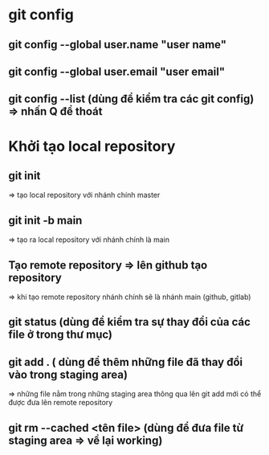 # git config

## git config --global user.name "user name"

## git config --global user.email "user email"

## git config --list (dùng để kiểm tra các git config) => nhấn Q để thoát

# Khởi tạo local repository

## git init

=> tạo local repository với nhánh chính master

## git init -b main

=> tạo ra local repository với nhánh chính là main

## Tạo remote repository => lên github tạo repository

=> khi tạo remote repository nhánh chính sẽ là nhánh main (github, gitlab)

## git status (dùng để kiểm tra sự thay đổi của các file ở trong thư mục)

## git add . ( dùng để thêm những file đã thay đổi vào trong staging area)

=> những file nằm trong những staging area thông qua lên git add mới có thể được đưa lên remote repository

## git rm --cached <tên file> (dùng để đưa file từ staging area => về lại working)
